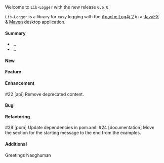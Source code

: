 Welcome to `Lib-Logger` with the new release `0.6.0`.

`Lib-Logger` is a library for `easy` logging with the [Apache Log4j 2] in a 
[JavaFX] &amp; [Maven] desktop application.



#### Summary
* ...
* ...



#### New



#### Feature



#### Enhancement
#22 [api] Remove deprecated content.



#### Bug



#### Refactoring
#28 [pom] Update dependencies in pom.xml.
#24 [documentation] Move the section for the starting message to the end from the examples.



#### Additional



Greetings
Naoghuman



[//]: # (Issues which will be integrated in this release)



[//]: # (Links)
[Apache Log4j 2]:https://logging.apache.org/log4j/2.0/index.html
[JavaFX]:http://docs.oracle.com/javase/8/javase-clienttechnologies.htm
[Maven]:http://maven.apache.org/


